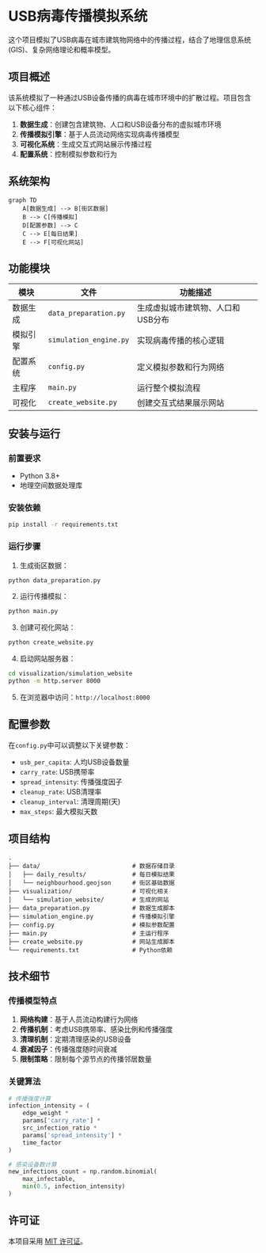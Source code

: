 # USB病毒传播模拟系统

这个项目模拟了USB病毒在城市建筑物网络中的传播过程，结合了地理信息系统(GIS)、复杂网络理论和概率模型。

## 项目概述

该系统模拟了一种通过USB设备传播的病毒在城市环境中的扩散过程。项目包含以下核心组件：

1. **数据生成**：创建包含建筑物、人口和USB设备分布的虚拟城市环境
2. **传播模拟引擎**：基于人员流动网络实现病毒传播模型
3. **可视化系统**：生成交互式网站展示传播过程
4. **配置系统**：控制模拟参数和行为

## 系统架构

```mermaid
graph TD
    A[数据生成] --> B[街区数据]
    B --> C[传播模拟]
    D[配置参数] --> C
    C --> E[每日结果]
    E --> F[可视化网站]
```

## 功能模块

| 模块 | 文件 | 功能描述 |
|------|------|----------|
| 数据生成 | `data_preparation.py` | 生成虚拟城市建筑物、人口和USB分布 |
| 模拟引擎 | `simulation_engine.py` | 实现病毒传播的核心逻辑 |
| 配置系统 | `config.py` | 定义模拟参数和行为网络 |
| 主程序 | `main.py` | 运行整个模拟流程 |
| 可视化 | `create_website.py` | 创建交互式结果展示网站 |

## 安装与运行

### 前置要求

- Python 3.8+
- 地理空间数据处理库

### 安装依赖

```bash
pip install -r requirements.txt
```

### 运行步骤

1. 生成街区数据：
```bash
python data_preparation.py
```

2. 运行传播模拟：
```bash
python main.py
```

3. 创建可视化网站：
```bash
python create_website.py
```

4. 启动网站服务器：
```bash
cd visualization/simulation_website
python -m http.server 8000
```

5. 在浏览器中访问：`http://localhost:8000`

## 配置参数

在`config.py`中可以调整以下关键参数：

- `usb_per_capita`: 人均USB设备数量
- `carry_rate`: USB携带率
- `spread_intensity`: 传播强度因子
- `cleanup_rate`: USB清理率
- `cleanup_interval`: 清理周期(天)
- `max_steps`: 最大模拟天数

## 项目结构

```
.
├── data/                          # 数据存储目录
│   ├── daily_results/             # 每日模拟结果
│   └── neighbourhood.geojson      # 街区基础数据
├── visualization/                 # 可视化相关
│   └── simulation_website/        # 生成的网站
├── data_preparation.py            # 数据生成脚本
├── simulation_engine.py           # 传播模拟引擎
├── config.py                      # 模拟参数配置
├── main.py                        # 主运行程序
├── create_website.py              # 网站生成脚本
└── requirements.txt               # Python依赖
```

## 技术细节

### 传播模型特点

1. **网络构建**：基于人员流动构建行为网络
2. **传播机制**：考虑USB携带率、感染比例和传播强度
3. **清理机制**：定期清理感染的USB设备
4. **衰减因子**：传播强度随时间衰减
5. **限制策略**：限制每个源节点的传播邻居数量

### 关键算法

```python
# 传播强度计算
infection_intensity = (
    edge_weight * 
    params['carry_rate'] * 
    src_infection_ratio * 
    params['spread_intensity'] * 
    time_factor
)

# 感染设备数计算
new_infections_count = np.random.binomial(
    max_infectable, 
    min(0.5, infection_intensity)
)
```

## 许可证

本项目采用 [MIT 许可证](LICENSE)。